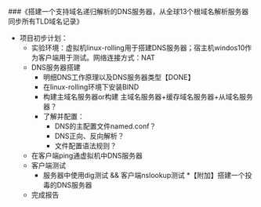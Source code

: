 ###《搭建一个支持域名递归解析的DNS服务器，从全球13个根域名解析服务器同步所有TLD域名记录》

* 项目初步计划：
	* 实验环境：虚拟机linux-rolling用于搭建DNS服务器；宿主机windos10作为客户端用于测试。网络连接方式：NAT
    * DNS服务器搭建
    	* 明细DNS工作原理以及DNS服务器类型【DONE】
   	 	* 在linux-rolling环境下安装BIND
    	* 构建主域名服务器or构建 主域名服务器+缓存域名服务器+从域名服务器？
    	* 了解并配置：
        	* DNS的主配置文件named.conf？
        	* DNS正向、反向解析？
        	* 文件配置语法规则？
    * 在客户端ping通虚拟机中DNS服务器
    * 客户端测试
    	* 服务器中使用dig测试 && 客户端nslookup测试
  	*【附加】搭建一个投毒的DNS服务器
  	* 完成报告